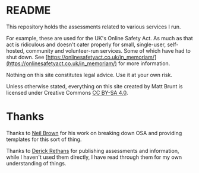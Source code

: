 # README

This repository holds the assessments related to various services I run.

For example, these are used for the UK's Online Safety Act. As much as that act is ridiculous and doesn't cater properly for small, single-user, self-hosted, community and volunteer-run services. Some of which have had to shut down. See [https://onlinesafetyact.co.uk/in_memoriam/](https://onlinesafetyact.co.uk/in_memoriam/) for more information.

Nothing on this site constitutes legal advice. Use it at your own risk.

Unless otherwise stated, everything on this site created by Matt Brunt is licensed under Creative Commons [CC BY-SA 4.0](https://creativecommons.org/licenses/by-sa/4.0/deed.en).

# Thanks

Thanks to [Neil Brown](https://mastodon.neilzone.co.uk/@neil) for his work on breaking down OSA and providing templates for this sort of thing.

Thanks to [Derick Rethans](https://phpc.social/@derickr) for publishing assessments and information, while I haven't used them directly, I have read through them for my own understanding of things.
